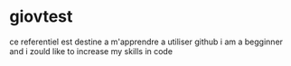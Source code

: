 # giovtest
ce referentiel est destine a m'apprendre a utiliser github
i am a begginner and i zould like to increase my skills in code

